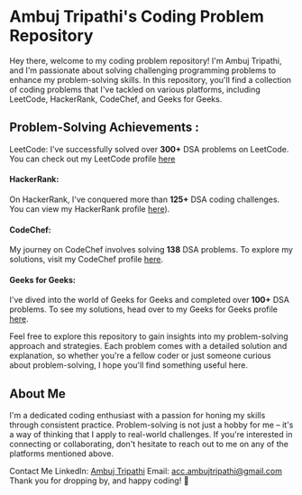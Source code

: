 # Ambuj Tripathi's Coding Problem Repository
Hey there, welcome to my coding problem repository! I'm Ambuj Tripathi, and I'm passionate about solving challenging programming problems to enhance my problem-solving skills. In this repository, you'll find a collection of coding problems that I've tackled on various platforms, including LeetCode, HackerRank, CodeChef, and Geeks for Geeks.

## Problem-Solving Achievements : 
LeetCode: I've successfully solved over **300+** DSA problems on LeetCode. You can check out my LeetCode profile [here](https://leetcode.com/ambuj_tripathi)

#### HackerRank: 
On HackerRank, I've conquered more than **125+** DSA coding challenges. You can view my HackerRank profile [here](https://www.hackerrank.com/IT_3A_20B0131111?hr_r=1)).

#### CodeChef: 
My journey on CodeChef involves solving **138** DSA problems. To explore my solutions, visit my CodeChef profile [here](https://www.codechef.com/users/ambuj_tripathi).

#### Geeks for Geeks: 
I've dived into the world of Geeks for Geeks and completed over **100+** DSA problems. To see my solutions, head over to my Geeks for Geeks profile [here](https://auth.geeksforgeeks.org/user/ambuj_tripathi/practice/).

Feel free to explore this repository to gain insights into my problem-solving approach and strategies. Each problem comes with a detailed solution and explanation, so whether you're a fellow coder or just someone curious about problem-solving, I hope you'll find something useful here.

## About Me
I'm a dedicated coding enthusiast with a passion for honing my skills through consistent practice. Problem-solving is not just a hobby for me – it's a way of thinking that I apply to real-world challenges. If you're interested in connecting or collaborating, don't hesitate to reach out to me on any of the platforms mentioned above.

Contact Me
LinkedIn: [Ambuj Tripathi](https://www.linkedin.com/in/ambuj-tripathi-a707a8225/)
Email: acc.ambujtripathi@gmail.com
Thank you for dropping by, and happy coding! 🚀
